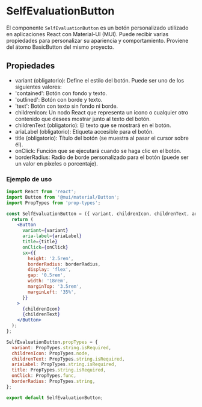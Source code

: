 # SelfEvaluationButton
El componente `SelfEvaluationButton` es un botón personalizado utilizado en aplicaciones React con Material-UI (MUI). Puede recibir varias propiedades para personalizar su apariencia y comportamiento. Proviene del átomo BasicButton del mismo proyecto.

## Propiedades
- variant (obligatorio): Define el estilo del botón. Puede ser uno de los siguientes valores:
- 'contained': Botón con fondo y texto.
- 'outlined': Botón con borde y texto.
- 'text': Botón con texto sin fondo ni borde.
- childrenIcon: Un nodo React que representa un icono o cualquier otro contenido que desees mostrar junto al texto del botón.
- childrenText (obligatorio): El texto que se mostrará en el botón.
- ariaLabel (obligatorio): Etiqueta accesible para el botón.
- title (obligatorio): Título del botón (se muestra al pasar el cursor sobre él).
- onClick: Función que se ejecutará cuando se haga clic en el botón.
- borderRadius: Radio de borde personalizado para el botón (puede ser un valor en píxeles o porcentaje).

### Ejemplo de uso
```jsx
import React from 'react';
import Button from '@mui/material/Button';
import PropTypes from 'prop-types';

const SelfEvaluationButton = ({ variant, childrenIcon, childrenText, ariaLabel, title, onClick, borderRadius }) => {
  return (
    <Button
      variant={variant}
      aria-label={ariaLabel}
      title={title}
      onClick={onClick}
      sx={{
        height: '2.5rem',
        borderRadius: borderRadius,
        display: 'flex',
        gap: '0.5rem',
        width: '18rem',
        marginTop: '3.5rem',
        marginLeft: '35%',
      }}
    >
      {childrenIcon}
      {childrenText}
    </Button>
  );
};

SelfEvaluationButton.propTypes = {
  variant: PropTypes.string.isRequired,
  childrenIcon: PropTypes.node,
  childrenText: PropTypes.string.isRequired,
  ariaLabel: PropTypes.string.isRequired,
  title: PropTypes.string.isRequired,
  onClick: PropTypes.func,
  borderRadius: PropTypes.string,
};

export default SelfEvaluationButton;
```